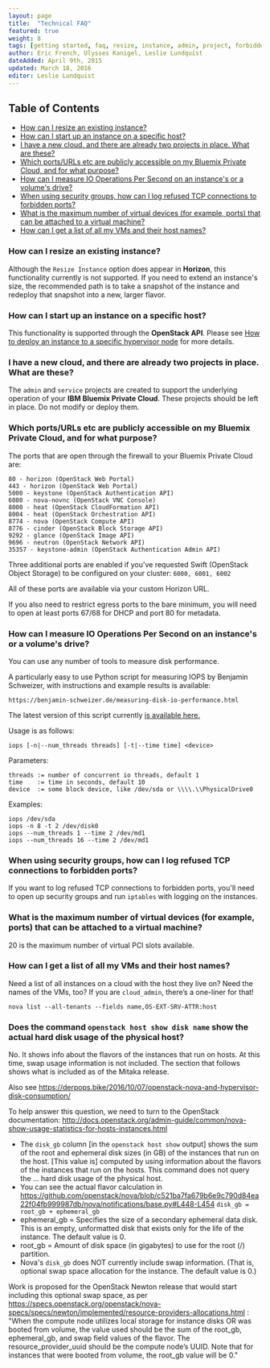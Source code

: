 ```yaml
---
layout: page
title:  "Technical FAQ"
featured: true
weight: 8
tags: [getting started, faq, resize, instance, admin, project, forbidden ports, security groups]
author: Eric French, Ulysses Kanigel, Leslie Lundquist
dateAdded: April 9th, 2015
updated: March 18, 2016
editor: Leslie Lundquist
---
```


## Table of Contents

 * [How can I resize an existing instance?](#how-can-i-resize-an-existing-instance)
 * [How can I start up an instance on a specific host?](#how-can-i-start-up-an-instance-on-a-specific-host)
 * [I have a new cloud, and there are already two projects in place. What are these?](#i-have-a-new-cloud-and-there-are-already-two-projects-in-place-what-are-these)
 * [Which ports/URLs etc are publicly accessible on my Bluemix Private Cloud, and for what purpose?](#which-ports-urls-etc-are-publicly-accessible-on-my-bluemix-private-cloud-and-for-what-purpose)
 * [How can I measure IO Operations Per Second on an instance's or a volume's drive?](#how-can-i-measure-io-operations-per-second-on-an-instances-or-a-volumes-drive)
 * [When using security groups, how can I log refused TCP connections to forbidden ports?](#when-using-security-groups-how-can-i-log-refused-tcp-connections-to-forbidden-ports)
 * [What is the maximum number of virtual devices (for example, ports) that can be attached to a virtual machine?](#what-is-the-maximum-number-of-virtual-devices-for-example-ports-that-can-be-attached-to-a-virtual-machine)
 * [How can I get a list of all my VMs and their host names?](#how-can-i-get-a-list-of-all-my-vms-and-their-host-names)
 
### How can I resize an existing instance?

Although the `Resize Instance` option does appear in **Horizon**, this functionality currently is not supported. If you need to extend an instance's size, the recommended path is to take a snapshot of the instance and redeploy that snapshot into a new, larger flavor.


### How can I start up an instance on a specific host?
This functionality is supported through the **OpenStack API**.  Please see [How to deploy an instance to a specific hypervisor node](http://ibm-blue-box-help.github.io/help-documentation/nova/deploy-to-specific-hypervisor/) for more details.


### I have a new cloud, and there are already two projects in place. What are these?

The `admin` and `service` projects are created to support the underlying operation of your **IBM Bluemix Private Cloud**. These projects should be left in place. Do not modify or deploy them.


### Which ports/URLs etc are publicly accessible on my Bluemix Private Cloud, and for what purpose?

The ports that are open through the firewall to your Bluemix Private Cloud are:

```
80 - horizon (OpenStack Web Portal)
443 - horizon (OpenStack Web Portal)
5000 - keystone (OpenStack Authentication API)
6080 - nova-novnc (OpenStack VNC Console)
8000 - heat (OpenStack CloudFormation API)
8004 - heat (OpenStack Orchestration API)
8774 - nova (OpenStack Compute API)
8776 - cinder (OpenStack Block Storage API)
9292 - glance (OpenStack Image API)
9696 - neutron (OpenStack Network API)
35357 - keystone-admin (OpenStack Authentication Admin API)
```

Three additional ports are enabled if you've requested Swift (OpenStack Object Storage) to be configured on your cluster: `6000, 6001, 6002`

All of these ports are available via your custom Horizon URL.

If you also need to restrict egress ports to the bare minimum, you will need to open at least ports 67/68 for DHCP and port 80 for metadata.

### How can I measure IO Operations Per Second on an instance's or a volume's drive?


You can use any number of tools to measure disk performance.

A particularly easy to use Python script for measuring IOPS by Benjamin Schweizer, with instructions and example results is available:

`https://benjamin-schweizer.de/measuring-disk-io-performance.html`

The latest version of this script currently [is available here.](https://benjamin-schweizer.de/files/iops/iops-2011-02-11)

Usage is as follows: 

    iops [-n|--num_threads threads] [-t|--time time] <device> 

Parameters:

    threads := number of concurrent io threads, default 1
    time    := time in seconds, default 10
    device  := some block device, like /dev/sda or \\\\.\\PhysicalDrive0

Examples:

    iops /dev/sda
    iops -n 8 -t 2 /dev/disk0
    iops --num_threads 1 --time 2 /dev/md1
    iops --num_threads 16 --time 2 /dev/md1

### When using security groups, how can I log refused TCP connections to forbidden ports?

If you want to log refused TCP connections to forbidden ports, you'll need to open up security groups and run `iptables` with logging on the instances.

### What is the maximum number of virtual devices (for example, ports) that can be attached to a virtual machine?

20 is the maximum number of virtual PCI slots available. 

### How can I get a list of all my VMs and their host names?

Need a list of all instances on a cloud with the host they live on? Need the names of the VMs, too? 
If you are `cloud_admin`, there’s a one-liner for that!

```
nova list --all-tenants --fields name,OS-EXT-SRV-ATTR:host

```
### Does the command `openstack host show disk name` show the actual hard disk usage of the physical host?

No. It shows info about the flavors of the instances that run on hosts. At this time, swap usage information is not included. The section that follows shows what is included as of the Mitaka release.

Also see https://derpops.bike/2016/10/07/openstack-nova-and-hypervisor-disk-consumption/

To help answer this question, we need to turn to the OpenStack documentation: http://docs.openstack.org/admin-guide/common/nova-show-usage-statistics-for-hosts-instances.html

 * The `disk_gb` column [in the `openstack host show` output] shows the sum of the root and ephemeral disk sizes (in GB) of the instances that run on the host. [This value is] computed by using information about the flavors of the instances that run on the hosts. This command does not query the ... hard disk usage of the physical host.
 * You can see the actual flavor calculation in https://github.com/openstack/nova/blob/c521ba7fa679b6e9c790d84ea22f04fb999987db/nova/notifications/base.py#L448-L454 `disk_gb = root_gb + ephemeral_gb`
 * ephemeral_gb = Specifies the size of a secondary ephemeral data disk. This is an empty, unformatted disk that exists only for the life of the instance. The default value is 0. 
 * root_gb = Amount of disk space (in gigabytes) to use for the root (/) partition.
 * Nova's `disk_gb` does NOT currently include swap information. (That is, optional swap space allocation for the instance. The default value is 0.)

Work is proposed for the OpenStack Newton release that would start including this optional swap space, as per https://specs.openstack.org/openstack/nova-specs/specs/newton/implemented/resource-providers-allocations.html : "When the compute node utilizes local storage for instance disks OR was booted from volume, the value used should be the sum of the root_gb, ephemeral_gb, and swap field values of the flavor. The resource_provider_uuid should be the compute node’s UUID. Note that for instances that were booted from volume, the root_gb value will be 0." 
